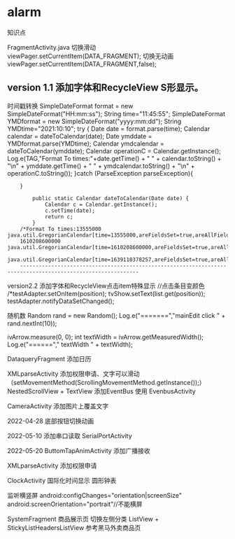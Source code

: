 # alarm
知识点

FragmentActivity.java
   切换滑动
   viewPager.setCurrentItem(DATA_FRAGMENT);
   切换无动画
   viewPager.setCurrentItem(DATA_FRAGMENT,false);


version 1.1
添加字体和RecycleView S形显示。
---------------------------------------------------------------------------------------------------------------
时间戳转换
 SimpleDateFormat format =  new SimpleDateFormat("HH:mm:ss");
        String time="11:45:55";
        SimpleDateFormat YMDformat =  new SimpleDateFormat("yyyy:mm:dd");
        String YMDtime="2021:10:10";
        try {
            Date date = format.parse(time);
            Calendar calendar = dateToCalendar(date);
            Date ymddate = YMDformat.parse(YMDtime);
            Calendar ymdcalendar = dateToCalendar(ymddate);
            Calendar operationC = Calendar.getInstance();
            Log.e(TAG,"Format To times:"+date.getTime() + "  " + calendar.toString() + "\n"
                    + ymddate.getTime() + "  " + ymdcalendar.toString() + "\n"
            + operationC.toString());
        }catch (ParseException parseException){

        }

            public static Calendar dateToCalendar(Date date) {
                Calendar c = Calendar.getInstance();
                c.setTime(date);
                return c;
            }
        /*Format To times:13555000  java.util.GregorianCalendar[time=13555000,areFieldsSet=true,areAllFieldsSet=true,lenient=true,zone=libcore.util.ZoneInfo[id="Asia/Shanghai",mRawOffset=28800000,mEarliestRawOffset=28800000,mUseDst=false,mDstSavings=0,transitions=16],firstDayOfWeek=1,minimalDaysInFirstWeek=1,ERA=1,YEAR=1970,MONTH=0,WEEK_OF_YEAR=1,WEEK_OF_MONTH=1,DAY_OF_MONTH=1,DAY_OF_YEAR=1,DAY_OF_WEEK=5,DAY_OF_WEEK_IN_MONTH=1,AM_PM=0,HOUR=11,HOUR_OF_DAY=11,MINUTE=45,SECOND=55,MILLISECOND=0,ZONE_OFFSET=28800000,DST_OFFSET=0]
        1610208600000  java.util.GregorianCalendar[time=1610208600000,areFieldsSet=true,areAllFieldsSet=true,lenient=true,zone=libcore.util.ZoneInfo[id="Asia/Shanghai",mRawOffset=28800000,mEarliestRawOffset=28800000,mUseDst=false,mDstSavings=0,transitions=16],firstDayOfWeek=1,minimalDaysInFirstWeek=1,ERA=1,YEAR=2021,MONTH=0,WEEK_OF_YEAR=3,WEEK_OF_MONTH=3,DAY_OF_MONTH=10,DAY_OF_YEAR=10,DAY_OF_WEEK=1,DAY_OF_WEEK_IN_MONTH=2,AM_PM=0,HOUR=0,HOUR_OF_DAY=0,MINUTE=10,SECOND=0,MILLISECOND=0,ZONE_OFFSET=28800000,DST_OFFSET=0]
        java.util.GregorianCalendar[time=1639110378257,areFieldsSet=true,areAllFieldsSet=true,lenient=true,zone=libcore.util.ZoneInfo[id="Asia/Shanghai",mRawOffset=28800000,mEarliestRawOffset=28800000,mUseDst=false,mDstSavings=0,transitions=16],firstDayOfWeek=1,minimalDaysInFirstWeek=1,ERA=1,YEAR=2021,MONTH=11,WEEK_OF_YEAR=50,WEEK_OF_MONTH=2,DAY_OF_MONTH=10,DAY_OF_YEAR=344,DAY_OF_WEEK=6,DAY_OF_WEEK_IN_MONTH=2,AM_PM=1,HOUR=0,HOUR_OF_DAY=12,MINUTE=26,SECOND=18,MILLISECOND=257,ZONE_OFFSET=28800000,DST_OFFSET=0]*/
        ------------------------------------------------------------------------------------------------------------

version2.2
添加字体和RecycleView点击item特殊显示
//点击条目变颜色
/*testAdapter.setOnItem(position);
tvShow.setText(list.get(position));
testAdapter.notifyDataSetChanged();

随机数
Random rand = new Random();
Log.e("=======","mainEdit click " + rand.nextInt(10));

ivArrow.measure(0, 0);
int textWidth = ivArrow.getMeasuredWidth();
Log.e("======"," textWidth " + textWidth);


DataqueryFragment 添加日历

XMLparseActivity 添加权限申请、文字可以滑动（setMovementMethod(ScrollingMovementMethod.getInstance());）
NestedScrollView + TextView
添加EventBus 使用 EvenbusActivity


CameraActivity  添加图片上覆盖文字

2022-04-28
底部按钮切换动画

2022-05-10 添加串口读取
SerialPortActivity

2022-05-20
ButtomTapAnimActivity  添加广播接收

XMLparseActivity 添加权限申请

ClockActivity 国际化时间显示 圆形钟表

监听横竖屏
android:configChanges="orientation|screenSize"
 android:screenOrientation="portrait"//不能横屏

 SystemFragment 商品展示页 切换左侧分类 ListView + StickyListHeadersListView 参考黑马外卖商品页
